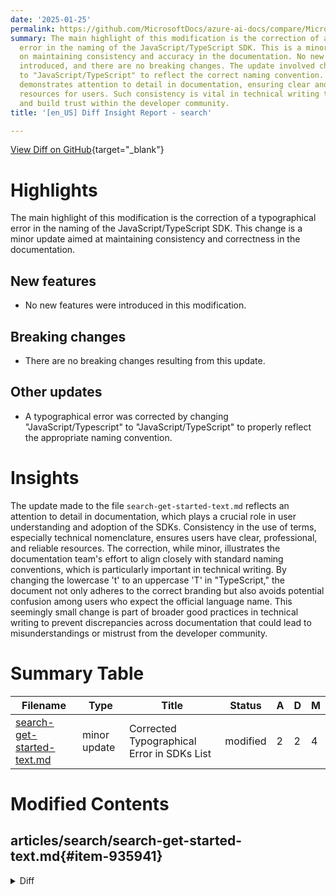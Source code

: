 ```yaml
---
date: '2025-01-25'
permalink: https://github.com/MicrosoftDocs/azure-ai-docs/compare/MicrosoftDocs:fee2fd2...MicrosoftDocs:c67b444
summary: The main highlight of this modification is the correction of a typographical
  error in the naming of the JavaScript/TypeScript SDK. This is a minor update focused
  on maintaining consistency and accuracy in the documentation. No new features were
  introduced, and there are no breaking changes. The update involved changing "JavaScript/Typescript"
  to "JavaScript/TypeScript" to reflect the correct naming convention. This correction
  demonstrates attention to detail in documentation, ensuring clear and professional
  resources for users. Such consistency is vital in technical writing to prevent misunderstandings
  and build trust within the developer community.
title: '[en_US] Diff Insight Report - search'

---
```


[View Diff on GitHub](https://github.com/MicrosoftDocs/azure-ai-docs/compare/MicrosoftDocs:fee2fd2...MicrosoftDocs:c67b444){target="_blank"}

# Highlights
The main highlight of this modification is the correction of a typographical error in the naming of the JavaScript/TypeScript SDK. This change is a minor update aimed at maintaining consistency and correctness in the documentation.

## New features
- No new features were introduced in this modification.

## Breaking changes
- There are no breaking changes resulting from this update.

## Other updates
- A typographical error was corrected by changing "JavaScript/Typescript" to "JavaScript/TypeScript" to properly reflect the appropriate naming convention.

# Insights
The update made to the file `search-get-started-text.md` reflects an attention to detail in documentation, which plays a crucial role in user understanding and adoption of the SDKs. Consistency in the use of terms, especially technical nomenclature, ensures users have clear, professional, and reliable resources. The correction, while minor, illustrates the documentation team's effort to align closely with standard naming conventions, which is particularly important in technical writing. By changing the lowercase 't' to an uppercase 'T' in "TypeScript," the document not only adheres to the correct branding but also avoids potential confusion among users who expect the official language name. This seemingly small change is part of broader good practices in technical writing to prevent discrepancies across documentation that could lead to misunderstandings or mistrust from the developer community.

# Summary Table
|  Filename  | Type |    Title    | Status | A  | D  | M  |
|------------|------|-------------|--------|----|----|----|
| [search-get-started-text.md](#item-935941) | minor update | Corrected Typographical Error in SDKs List | modified | 2 | 2 | 4 | 


# Modified Contents
## articles/search/search-get-started-text.md{#item-935941}

<details>
<summary>Diff</summary>
````diff
@@ -28,7 +28,7 @@ This quickstart has steps for the following SDKs:
 + [Azure SDK for .NET](?tabs=dotnet#create-load-and-query-an-index)
 + [Azure SDK for Python](?tabs=python#create-load-and-query-an-index)
 + [Azure SDK for Java](?tabs=java#create-load-and-query-an-index)
-+ [Azure SDK for JavaScript/Typescript](?tabs=javascript#create-load-and-query-an-index)
++ [Azure SDK for JavaScript/TypeScript](?tabs=javascript#create-load-and-query-an-index)
 
 ## Prerequisites
 
@@ -46,7 +46,7 @@ This quickstart has steps for the following SDKs:
 
 ## Create, load, and query an index
 
-Choose a programming language for the next step. The **Azure.Search.Documents** client libraries are available in Azure SDKs for .NET, Python, Java, and JavaScript/Typescript.
+Choose a programming language for the next step. The **Azure.Search.Documents** client libraries are available in Azure SDKs for .NET, Python, Java, and JavaScript/TypeScript.
 
 ## [**.NET**](#tab/dotnet)
 
````
</details>

### Summary

```json
{
    "modification_type": "minor update",
    "modification_title": "Corrected Typographical Error in SDKs List"
}
```

### Explanation
The modification made to the file `search-get-started-text.md` involved correcting a typographical error in the naming of the JavaScript/TypeScript SDK. The previous version used "JavaScript/Typescript" with a lowercase 't' in "Typescript", which has been updated to "JavaScript/TypeScript" with an uppercase 'T'. This change helps maintain consistency and correctness in the documentation. The diff indicates that there were a total of 4 changes, with 2 lines added and 2 lines removed. This adjustment is part of an ongoing effort to ensure the documentation is clear and accurately reflects the naming conventions of the SDKs.


